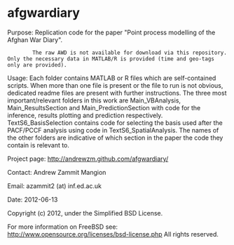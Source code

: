 afgwardiary
===========

Purpose:    Replication code for the paper "Point process modelling of the Afghan War Diary".

            The raw AWD is not available for download via this repository. Only the necessary data in MATLAB/R is provided (time and geo-tags only are provided).

Usage:      Each folder contains MATLAB or R files which are self-contained scripts. When more than one file is present or the file to run is not obvious, dedicated readme files are present with further instructions. The three most important/relevant folders in this work are Main_VBAnalysis, Main_ResultsSection and Main_PredictionSection with code for the inference, results plotting and prediction respectively. TextS6_BasisSelection contains code for selecting the basis used after the PACF/PCCF analysis using code in TextS6_SpatialAnalysis. The names of the other folders are indicative of which section in the paper the code they contain is relevant to. 

Project page: http://andrewzm.github.com/afgwardiary/

Contact:    Andrew Zammit Mangion

Email:      azammit2 (at) inf.ed.ac.uk

Date:       2012-06-13


Copyright (c) 2012, under the Simplified BSD License. 

For more information on FreeBSD see: http://www.opensource.org/licenses/bsd-license.php
All rights reserved.